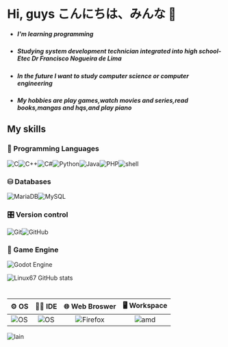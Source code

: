 
# Hi, guys こんにちは、みんな 🍃

* #####  I'm learning programming 

* ##### Studying system development technician integrated into high school- Etec Dr Francisco Nogueira de Lima 

* ##### In the future I want to study computer science or computer engineering 

* ##### My hobbies are play games,watch movies and series,read books,mangas and hqs,and play piano 

## My skills

### 💬 Programming Languages
![C](https://img.shields.io/badge/C-00599C?style=for-the-badge&logo=c&logoColor=white)![C++](https://img.shields.io/badge/C%2B%2B-00599C?style=for-the-badge&logo=c%2B%2B&logoColor=white)![C#](https://img.shields.io/badge/C%23-239120?style=for-the-badge&logo=csharp&logoColor=white)![Python](https://img.shields.io/badge/python-3670A0?style=for-the-badge&logo=python&logoColor=ffdd54)![Java](https://img.shields.io/badge/java-%23ED8B00.svg?style=for-the-badge&logo=openjdk&logoColor=white)![PHP](https://img.shields.io/badge/php-%23777BB4.svg?style=for-the-badge&logo=php&logoColor=white)![shell](https://img.shields.io/badge/shell_script-%23121011.svg?style=for-the-badge&logo=gnu-bash&logoColor=white)

### ⛁ Databases 
![MariaDB](https://img.shields.io/badge/MariaDB-003545?style=for-the-badge&logo=mariadb&logoColor=white)![MySQL](https://img.shields.io/badge/mysql-4479A1.svg?style=for-the-badge&logo=mysql&logoColor=white)

### 🎛️ Version control 
![Git](https://img.shields.io/badge/git-%23F05033.svg?style=for-the-badge&logo=git&logoColor=white)![GitHub](https://img.shields.io/badge/github-%23121011.svg?style=for-the-badge&logo=github&logoColor=white)

### 👾 Game Engine
![Godot Engine](https://img.shields.io/badge/GODOT-%23FFFFFF.svg?style=for-the-badge&logo=godot-engine)

![Linux67 GitHub stats](https://github-readme-stats.vercel.app/api?username=Linux67&show_icons=true&theme=tokyonight)

<h1>                                          </h1>

⚙️ OS  |   👨‍💻 IDE     | 🌐 Web Broswer    | 🖥️ Workspace | 
:---------: |       :---------: | :---------: | :---------: | 
![OS](https://img.shields.io/badge/openSUSE-%2364B345?style=for-the-badge&logo=openSUSE&logoColor=white) |![OS](https://img.shields.io/badge/NeoVim-%2357A143.svg?&style=for-the-badge&logo=neovim&logoColor=white)|![Firefox](https://img.shields.io/badge/Firefox-FF7139?style=for-the-badge&logo=Firefox-Browser&logoColor=white)|![amd](https://img.shields.io/badge/AMD-Ryzen_3_3200G-ED1C24?style=for-the-badge&logo=amd&logoColor=white)|


<img aling="center" alt="lain" src = https://giffiles.alphacoders.com/171/171318.gif>


